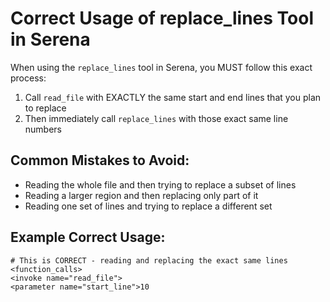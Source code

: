 # Correct Usage of replace_lines Tool in Serena

When using the `replace_lines` tool in Serena, you MUST follow this exact process:

1. Call `read_file` with EXACTLY the same start and end lines that you plan to replace
2. Then immediately call `replace_lines` with those exact same line numbers

## Common Mistakes to Avoid:
- Reading the whole file and then trying to replace a subset of lines
- Reading a larger region and then replacing only part of it
- Reading one set of lines and trying to replace a different set

## Example Correct Usage:
```
# This is CORRECT - reading and replacing the exact same lines
<function_calls>
<invoke name="read_file">
<parameter name="start_line">10